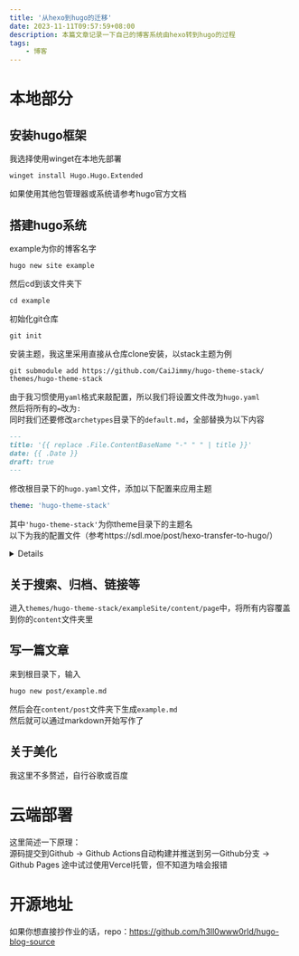 ```yaml
---
title: '从hexo到hugo的迁移'
date: 2023-11-11T09:57:59+08:00
description: 本篇文章记录一下自己的博客系统由hexo转到hugo的过程
tags:
    - 博客
---
```

# 本地部分
## 安装hugo框架
我选择使用winget在本地先部署
```
winget install Hugo.Hugo.Extended
```
如果使用其他包管理器或系统请参考hugo官方文档

## 搭建hugo系统
example为你的博客名字
```
hugo new site example
```
然后cd到该文件夹下
```
cd example
```
初始化git仓库
```
git init
```
安装主题，我这里采用直接从仓库clone安装，以stack主题为例
```
git submodule add https://github.com/CaiJimmy/hugo-theme-stack/ themes/hugo-theme-stack
```
由于我习惯使用`yaml`格式来敲配置，所以我们将设置文件改为`hugo.yaml`  
然后将所有的`=`改为`:`  
同时我们还要修改`archetypes`目录下的`default.md`，全部替换为以下内容
```markdown
---
title: '{{ replace .File.ContentBaseName "-" " " | title }}'
date: {{ .Date }}
draft: true
---
```
修改根目录下的`hugo.yaml`文件，添加以下配置来应用主题
```yaml
theme: 'hugo-theme-stack'
```
其中`'hugo-theme-stack'`为你theme目录下的主题名  
以下为我的配置文件（参考https://sdl.moe/post/hexo-transfer-to-hugo/）
<details>

```yaml
baseURL: https://hwblog.eu.org/
defaultContentLanguage: zh-cn
title: HWBlog
theme: hugo-theme-stack

languages:
    zh-cn:
        languageName: 中文
        title: HWblog
        weight: 1

permalinks:
    post: /post/:filename/
    page: /:filename/

params:
    sidebar:
        compact: false
        subtitle: “唯有戏子才能引起群众巨大的兴奋”
    mainSections:
        - post
    featuredImageField: image

    article:
        math: true
        toc: true
        readingTime: true
        license:
            enabled: true
            default: '<a href="https://creativecommons.org/licenses/by-sa/4.0/deed.zh" rel="nofollow noopener">CC BY-SA 4.0</a>'

    imageProcessing:
        cover:
            enabled: true
        content:
            enabled: true
    widgets:
        homepage:
            - type: search
            - type: archives
              params:
                  limit: 3
            - type: tag-cloud
              params:
                  limit: 10
        page:
            - type: toc

menu:
    main:
        - identifier: home
          name: 首页
          url: /
          weight: -100
          params:
              newTab: false
              icon: home

    social:
        - identifier: github
          name: GitHub
          url: https://github.com/h3ll0www0rld
          params:
              newTab: true
              icon: brand-github

related:
    includeNewer: true
    threshold: 60
    toLower: false
    indices:
        - name: tags
          weight: 100

        - name: categories
          weight: 200

taxonomies:
    tag: tags

markup:
    goldmark:
        renderer:
            unsafe: true
    tableOfContents:
        endLevel: 6
        ordered: true
        startLevel: 1
    highlight:
        noClasses: false
        codeFences: true
        guessSyntax: true
        lineNumbersInTable: true
        tabWidth: 4
```
</details>

## 关于搜索、归档、链接等
进入`themes/hugo-theme-stack/exampleSite/content/page`中，将所有内容覆盖到你的`content`文件夹里

## 写一篇文章
来到根目录下，输入
```
hugo new post/example.md
```
然后会在`content/post`文件夹下生成`example.md`  
然后就可以通过markdown开始写作了

## 关于美化
我这里不多赘述，自行谷歌或百度


# 云端部署
这里简述一下原理：  
源码提交到Github -> Github Actions自动构建并推送到另一Github分支 -> Github Pages
途中试过使用Vercel托管，但不知道为啥会报错

# 开源地址
如果你想直接抄作业的话，repo：https://github.com/h3ll0www0rld/hugo-blog-source